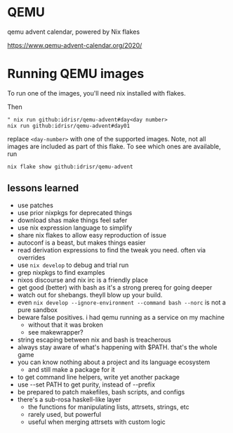 # QEMU

qemu advent calendar, powered by Nix flakes

https://www.qemu-advent-calendar.org/2020/

# Running QEMU images
To run one of the images, you'll need nix installed with flakes.

Then

```
" nix run github:idrisr/qemu-advent#day<day number>
nix run github:idrisr/qemu-advent#day01
```

replace `<day-number>` with one of the supported images. Note, not all images
are included as part of this flake.  To see which ones are available, run

```
nix flake show github:idrisr/qemu-advent
```

## lessons learned
* use patches
* use prior nixpkgs for deprecated things
* download shas make things feel safer
* use nix expression language to simplify
* share nix flakes to allow easy reproduction of issue
* autoconf is a beast, but makes things easier
* read derivation expressions to find the tweak you need. often via overrides
* use `nix develop` to debug and trial run
* grep nixpkgs to find examples
* nixos discourse and nix irc is a friendly place
* get good (better) with bash as it's a strong prereq for going deeper
* watch out for shebangs. theyll blow up your build.
* even `nix develop --ignore-environment --command bash --norc` is not a pure sandbox
* beware false positives. i had qemu running as a service on my machine
    * without that it was broken
    * see makewrapper?
* string escaping between nix and bash is treacherous
* always stay aware of what's happening with $PATH. that's the whole game
* you can know nothing about a project and its language ecosystem
    * and still make a package for it
* to get command line helpers, write yet another package
* use --set PATH to get purity, instead of --prefix
* be prepared to patch makefiles, bash scripts, and configs
* there's a sub-rosa haskell-like layer
    * the functions for manipulating lists, attrsets, strings, etc
    * rarely used, but powerful
    * useful when merging attrsets with custom logic
